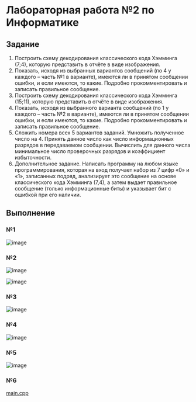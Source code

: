 # Лабораторная работа №2 по Информатике

## Задание

1.	Построить схему декодирования классического кода Хэмминга (7;4), которую представить в отчёте в виде изображения.
2.	Показать, исходя из выбранных вариантов сообщений (по 4 у каждого – часть №1 в варианте), имеются ли в принятом сообщении ошибки, и если имеются, то какие. Подробно прокомментировать и записать правильное сообщение.
3.	Построить схему декодирования классического кода Хэмминга (15;11), которую представить в отчёте в виде изображения.
4.	Показать, исходя из выбранного варианта сообщений (по 1 у каждого – часть №2 в варианте), имеются ли в принятом сообщении ошибки, и если имеются, то какие. Подробно прокомментировать и записать правильное сообщение.
5.	Сложить номера всех 5 вариантов заданий. Умножить полученное число на 4. Принять данное число как число информационных разрядов в передаваемом сообщении. Вычислить для данного числа минимальное число проверочных разрядов и коэффициент избыточности.
6.	Дополнительное задание. Написать программу на любом языке программирования, которая на вход получает набор из 7 цифр «0» и «1», записанных подряд, анализирует это сообщение на основе классического кода Хэмминга (7,4), а затем выдает правильное сообщение (только информационные биты) и указывает бит с ошибкой при его наличии.

## Выполнение

### №1

![image](https://github.com/deadxraver/Inf2/assets/160046659/e8d68268-5fef-4fc0-9231-531031098e55)

### №2

![image](https://github.com/deadxraver/Inf2/assets/160046659/28b26cf5-1eba-4d94-b823-e176104382f7)

![image](https://github.com/deadxraver/Inf2/assets/160046659/f6e69d44-248c-426f-a1d1-cc4ef38af0b7)

### №3

![image](https://github.com/deadxraver/Inf2/assets/160046659/2edcc3b4-e032-4d38-b909-5111c67688d4)

### №4

![image](https://github.com/deadxraver/Inf2/assets/160046659/4f28f7b6-3fdd-4570-be60-81ca8ee81cf7)

### №5

![image](https://github.com/deadxraver/Inf2/assets/160046659/4a60759c-c874-4eb7-b84e-80af6ca9936c)

### №6

[main.cpp](main.cpp)
